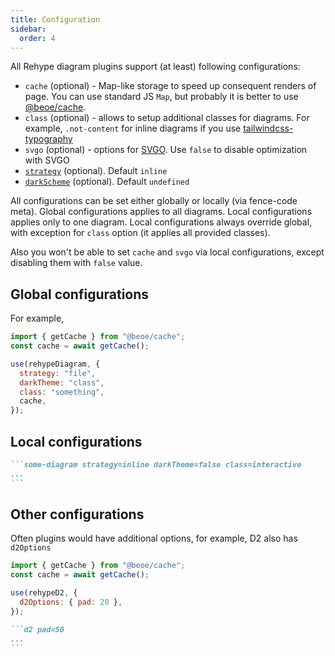 ```yaml
---
title: Configuration
sidebar:
  order: 4
---
```


All Rehype diagram plugins support (at least) following configurations:

- `cache` (optional) - Map-like storage to speed up consequent renders of page. You can use standard JS `Map`, but probably it is better to use [@beoe/cache](https://github.com/stereobooster/beoe/tree/main/packages/cache/).
- `class` (optional) - allows to setup additional classes for diagrams. For example, `.not-content` for inline diagrams if you use [tailwindcss-typography](https://github.com/tailwindlabs/tailwindcss-typography)
- `svgo` (optional) - options for [SVGO](https://github.com/svg/svgo). Use `false` to disable optimization with SVGO
- [`strategy`](/start-here/strategy/) (optional). Default `inline`
- [`darkScheme`](/start-here/dark-scheme/) (optional). Default `undefined`

All configurations can be set either globally or locally (via fence-code meta). Global configurations applies to all diagrams. Local configurations applies only to one diagram. Local configurations always override global, with exception for `class` option (it applies all provided classes).

Also you won't be able to set `cache` and `svgo` via local configurations, except disabling them with `false` value.

## Global configurations

For example,

```js
import { getCache } from "@beoe/cache";
const cache = await getCache();

use(rehypeDiagram, {
  strategy: "file",
  darkTheme: "class",
  class: "something",
  cache,
});
```

## Local configurations

````md
```some-diagram strategy=inline darkTheme=false class=interactive
...
```
````

## Other configurations

Often plugins would have additional options, for example, D2 also has `d2Options`

```js
import { getCache } from "@beoe/cache";
const cache = await getCache();

use(rehypeD2, {
  d2Options: { pad: 20 },
});
```

````md
```d2 pad=50
...
```
````
